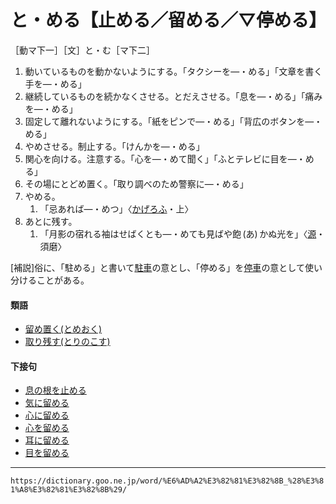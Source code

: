 # と・める【止める／留める／▽停める】

［動マ下一］［文］と・む［マ下二］
1.  動いているものを動かないようにする。「タクシーを―・める」「文章を書く手を―・める」
2.  継続しているものを続かなくさせる。とだえさせる。「息を―・める」「痛みを―・める」
3.  固定して離れないようにする。「紙をピンで―・める」「背広のボタンを―・める」
4.  やめさせる。制止する。「けんかを―・める」
5.  関心を向ける。注意する。「心を―・めて聞く」「ふとテレビに目を―・める」
6.  その場にとどめ置く。「取り調べのため警察に―・める」
7.  やめる。    
    1.  「忌あれば―・めつ」〈[かげろふ](https://dictionary.goo.ne.jp/word/%E8%9C%BB%E8%9B%89%E6%97%A5%E8%A8%98/#jn-39744)・上〉
8. あとに残す。    
    1.  「月影の宿れる袖はせばくとも―・めても見ばや飽 (あ) かぬ光を」〈[源](https://dictionary.goo.ne.jp/word/%E6%BA%90%E6%B0%8F%E7%89%A9%E8%AA%9E/#jn-69890)・須磨〉
        

\[補説\]俗に、「駐める」と書いて[駐車](https://dictionary.goo.ne.jp/word/%E9%A7%90%E8%BB%8A/#jn-143329)の意とし、「停める」を[停車](https://dictionary.goo.ne.jp/word/%E5%81%9C%E8%BB%8A/#jn-149935)の意として使い分けることがある。

#### 類語

-   [留め置く(とめおく)](https://dictionary.goo.ne.jp/word/%E7%95%99%E7%BD%AE%E3%81%8F/#jn-160287)
-   [取り残す(とりのこす)](https://dictionary.goo.ne.jp/word/%E5%8F%96%E6%AE%8B%E3%81%99/#jn-161315)

#### 下接句

-   [息の根を止める](https://dictionary.goo.ne.jp/word/%E6%81%AF%E3%81%AE%E6%A0%B9%E3%82%92%E6%AD%A2%E3%82%81%E3%82%8B/#jn-10458)
-   [気に留める](https://dictionary.goo.ne.jp/word/%E6%B0%97%E3%81%AB%E7%95%99%E3%82%81%E3%82%8B/#jn-50119)
-   [心に留める](https://dictionary.goo.ne.jp/word/%E5%BF%83%E3%81%AB%E7%95%99%E3%82%81%E3%82%8B/#jn-78036)
-   [心を留める](https://dictionary.goo.ne.jp/word/%E5%BF%83%E3%82%92%E7%95%99%E3%82%81%E3%82%8B/#jn-78075)
-   [耳に留める](https://dictionary.goo.ne.jp/word/%E8%80%B3%E3%81%AB%E7%95%99%E3%82%81%E3%82%8B/#jn-213343)
-   [目を留める](https://dictionary.goo.ne.jp/word/%E7%9B%AE%E3%82%92%E7%95%99%E3%82%81%E3%82%8B/#jn-216410)

---
`https://dictionary.goo.ne.jp/word/%E6%AD%A2%E3%82%81%E3%82%8B_%28%E3%81%A8%E3%82%81%E3%82%8B%29/`